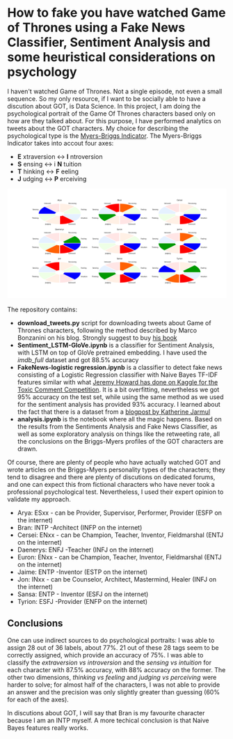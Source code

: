 # How to fake you have watched Game of Thrones using a Fake News Classifier, Sentiment Analysis and some heuristical considerations on psychology
I haven't watched Game of Thrones. Not a single episode, not even a small sequence. So my only resource, if I want to be socially able to have a discution about GOT, is Data Science.
In this project, I am doing the psychological portrait of the Game Of Thrones characters based only on how are they talked about. For this purpose, I have performed analytics on tweets about the GOT characters. My choice for describing the psychological type is the [Myers-Briggs Indicator](https://en.wikipedia.org/wiki/Myers%E2%80%93Briggs_Type_Indicator). 
The Myers-Briggs Indicator takes into accout four axes:
* __E__ xtraversion <-> __I__ ntroversion
* __S__ ensing <-> i __N__ tuition
* __T__ hinking <-> __F__ eeling
* __J__ udging <-> __P__ erceiving

![Briggs-Myers Personality Types of GOT Characters](images/analysis.png)

The repository contains:
* __download_tweets.py__ script for downloading tweets about Game of Thrones characters, following the method described by Marco Bonzanini on his blog. Strongly suggest to buy [his book](https://www.amazon.de/Mastering-Social-Mining-Python-English/dp/1783552018)
* __Sentiment_LSTM-GloVe.ipynb__ is a classifier for Sentiment Analysis, with LSTM on top of GloVe pretrained embedding. I have used the _imdb_full_ dataset and got 88.5% accuracy
* __FakeNews-logistic regression.ipynb__ is a classifier to detect fake news consisting of a Logistic Regression classifier with Naive Bayes TF-IDF features similar with what [Jeremy Howard has done on Kaggle for the Toxic Comment Competition](https://www.kaggle.com/jhoward/nb-svm-strong-linear-baseline). It is a bit overfitting, nevertheless we got 95% accuracy on the test set, while using the same method as we used for the sentiment analysis has provided 93% accuracy. I learned about the fact that there is a dataset from a [blogpost by Katherine Jarmul](https://blog.kjamistan.com/comparing-scikit-learn-text-classifiers-on-a-fake-news-dataset/)
* __analysis.ipynb__ is the notebook where all the magic happens. Based on the results from the Sentiments Analysis and Fake News Classifier, as well as some exploratory analysis on things like the retweeting rate, all the conclusions on the Briggs-Myers profiles of the GOT characters are drawn.

Of course, there are plenty of people who have actually watched GOT and wrote articles on the Briggs-Myers personality types of the characters; they tend to disagree and there are plenty of discutions on dedicated forums, and one can expect this from fictional characters who have never took a professional psychological test. Nevertheless, I used their expert opinion to validate my approach.

* Arya: ESxx - can be Provider, Supervisor, Performer, Provider (ESFP on the internet)
* Bran: INTP -Architect (INFP on the internet)
* Cersei: ENxx - can be Champion, Teacher, Inventor, Fieldmarshal (ENTJ on the internet)
* Daenerys: ENFJ -Teacher (INFJ on the internet)
* Euron: ENxx - can be Champion, Teacher, Inventor, Fieldmarshal (ENTJ on the internet)
* Jaime: ENTP -Inventor (ESTP on the internet)
* Jon: INxx - can be Counselor, Architect, Mastermind, Healer (INFJ on the internet)
* Sansa: ENTP - Inventor (ESFJ on the internet)
* Tyrion: ESFJ -Provider (ENFP on the internet)

## Conclusions
One can use indirect sources to do psychological portraits: I was able to assign 28 out of 36 labels, about 77%. 21 out of these 28 tags seem to be correctly assigned, which provide an accuracy of 75%. I was able to classify the _extraversion vs introversion_ and the _sensing vs intuition_ for each character with 87.5% accuracy, with 88% accuracy on the former. The other two dimensions, _thinking vs feeling_ and _judging vs perceiving_ were harder to solve; for almost half of the characters, I was not able to provide an answer and the precision was only slightly greater than guessing (60% for each of the axes).

In discutions about GOT, I will say that Bran is my favourite character because I am an INTP myself. A more techical conclusion is that Naive Bayes features really works.
